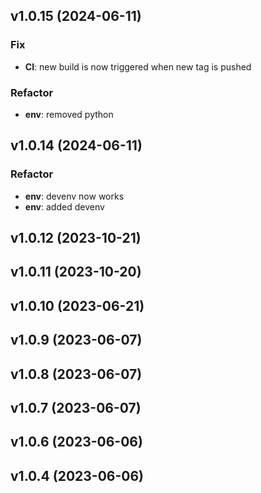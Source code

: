 ## v1.0.15 (2024-06-11)

### Fix

- **CI**: new build is now triggered when new tag is pushed

### Refactor

- **env**: removed python

## v1.0.14 (2024-06-11)

### Refactor

- **env**: devenv now works
- **env**: added devenv

## v1.0.12 (2023-10-21)

## v1.0.11 (2023-10-20)

## v1.0.10 (2023-06-21)

## v1.0.9 (2023-06-07)

## v1.0.8 (2023-06-07)

## v1.0.7 (2023-06-07)

## v1.0.6 (2023-06-06)

## v1.0.4 (2023-06-06)
